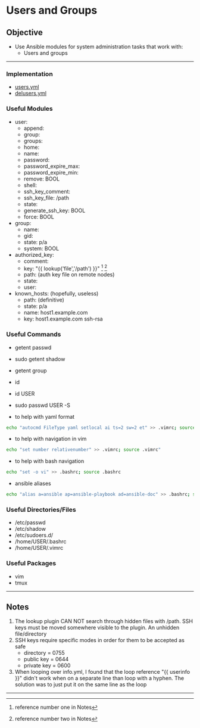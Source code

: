 # Users and Groups

## Objective
* Use Ansible modules for system administration tasks that work with:
	* Users and groups

---

### Implementation
* [users.yml](users.yml)
* [delusers.yml](delusers.yml)

### Useful Modules
* user:
	* append:
	* group:
	* groups:
	* home:
	* name:
	* password:
	* password_expire_max:
	* password_expire_min:
	* remove: BOOL
	* shell:
	* ssh_key_comment:
	* ssh_key_file: /path
	* state:
	* generate_ssh_key: BOOL
	* force: BOOL
* group:
	* name:
	* gid:
	* state: p/a
	* system: BOOL
* authorized_key:
	* comment:
	* key: "{{ lookup('file','/path') }}" [^authkey] [^mode]
	* path: (auth key file on remote nodes)
	* state:
	* user:
* known_hosts: (hopefully, useless)
	* path: (definitive)
	* state: p/a
	* name: host1.example.com
	* key: host1.example.com ssh-rsa 

### Useful Commands
* getent passwd
* sudo getent shadow
* getent group
* id
* id USER
* sudo passwd USER -S



* to help with yaml format
```zsh
echo "autocmd FileType yaml setlocal ai ts=2 sw=2 et" >> .vimrc; source .vimrc
```


* to help with navigation in vim
```zsh
echo "set number relativenumber" >> .vimrc; source .vimrc"
```


* to help with bash navigation
```zsh
echo "set -o vi" >> .bashrc; source .bashrc
```


* ansible aliases
```zsh
echo "alias a=ansible ap=ansible-playbook ad=ansible-doc" >> .bashrc; source .bashrc
```


### Useful Directories/Files
* /etc/passwd
* /etc/shadow
* /etc/sudoers.d/
* /home/USER/.bashrc
* /home/USER/.vimrc

### Useful Packages
* vim
* tmux

---

## Notes
1. The lookup plugin CAN NOT search through hidden files with /path. SSH keys must be moved somewhere visible to the plugin. An unhidden file/directory
2. SSH keys require specific modes in order for them to be accepted as safe
	* directory = 0755
	* public key = 0644
	* private key = 0600
3. When looping over info.yml, I found that the loop reference "{{ userinfo }}" didn't work when on a separate line than loop with a hyphen. The solution was to just put it on the same line as the loop

---
[^authkey]: reference number one in Notes
[^mode]: reference number two in Notes

